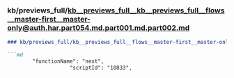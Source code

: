 ### kb/previews_full/kb__previews_full__kb__previews_full__flows__master-first__master-only@auth.har.part054.md.part001.md.part002.md

```md
### kb/previews_full/kb__previews_full__flows__master-first__master-only@auth.har.part054.md.part001.md (part 002)

```md
        "functionName": "next",
                    "scriptId": "10833",
                   
```

```

```
